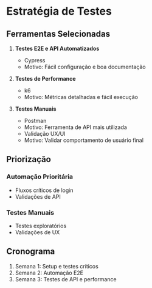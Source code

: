 # Estratégia de Testes

## Ferramentas Selecionadas

1. **Testes E2E e API Automatizados**
   - Cypress
   - Motivo: Fácil configuração e boa documentação


3. **Testes de Performance**
   - k6
   - Motivo: Métricas detalhadas e fácil execução

4. **Testes Manuais**
   - Postman
   - Motivo: Ferramenta de API mais utilizada
   - Validação UX/UI
   - Motivo: Validar comportamento de usuário final
   
## Priorização

### Automação Prioritária
- Fluxos críticos de login
- Validações de API

### Testes Manuais
- Testes exploratórios
- Validações de UX

## Cronograma

1. Semana 1: Setup e testes críticos
2. Semana 2: Automação E2E
3. Semana 3: Testes de API e performance 